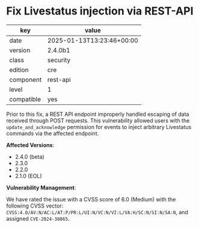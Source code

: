 [//]: # (werk v2)
# Fix Livestatus injection via REST-API

key        | value
---------- | ---
date       | 2025-01-13T13:23:46+00:00
version    | 2.4.0b1
class      | security
edition    | cre
component  | rest-api
level      | 1
compatible | yes

Prior to this fix, a REST API endpoint improperly handled escaping of data received through POST requests. This vulnerability allowed users with the `update_and_acknowledge` permission for events to inject arbitrary Livestatus commands via the affected endpoint.

**Affected Versions**:

* 2.4.0 (beta)
* 2.3.0
* 2.2.0
* 2.1.0 (EOL)

**Vulnerability Management**:

We have rated the issue with a CVSS score of 6.0 (Medium) with the following CVSS vector: `CVSS:4.0/AV:N/AC:L/AT:P/PR:L/UI:N/VC:N/VI:L/VA:H/SC:N/SI:N/SA:N`, and assigned `CVE-2024-38865`.
